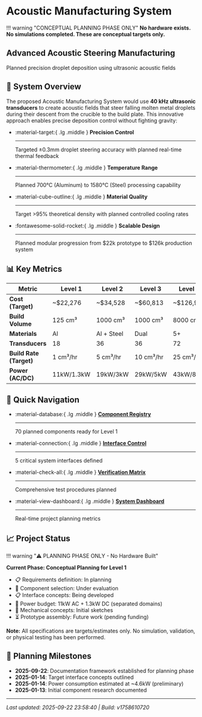 # Acoustic Manufacturing System

!!! warning "CONCEPTUAL PLANNING PHASE ONLY"
    **No hardware exists. No simulations completed. These are conceptual targets only.**

<div class="hero-section">
<h2>Advanced Acoustic Steering Manufacturing</h2>
<p>Planned precision droplet deposition using ultrasonic acoustic fields</p>
</div>

## 🎯 System Overview

The proposed Acoustic Manufacturing System would use **40 kHz ultrasonic transducers** to create acoustic fields that steer falling molten metal droplets during their descent from the crucible to the build plate. This innovative approach enables precise deposition control without fighting gravity:

<div class="grid cards" markdown>

-   :material-target:{ .lg .middle } **Precision Control**

    ---

    Targeted ±0.3mm droplet steering accuracy with planned real-time thermal feedback

-   :material-thermometer:{ .lg .middle } **Temperature Range**

    ---

    Planned 700°C (Aluminum) to 1580°C (Steel) processing capability

-   :material-cube-outline:{ .lg .middle } **Material Quality**

    ---

    Target >95% theoretical density with planned controlled cooling rates

-   :fontawesome-solid-rocket:{ .lg .middle } **Scalable Design**

    ---

    Planned modular progression from $22k prototype to $126k production system

</div>

## 📊 Key Metrics

| Metric | Level 1 | Level 2 | Level 3 | Level 4 |
|--------|---------|---------|---------|---------|
| **Cost (Target)** | ~$22,276 | ~$34,528 | ~$60,813 | ~$126,973 |
| **Build Volume** | 125 cm³ | 1000 cm³ | 1000 cm³ | 8000 cm³ |
| **Materials** | Al | Al + Steel | Dual | 5+ |
| **Transducers** | 18 | 36 | 36 | 72 |
| **Build Rate (Target)** | 1 cm³/hr | 5 cm³/hr | 10 cm³/hr | 25 cm³/hr |
| **Power (AC/DC)** | 11kW/1.3kW | 19kW/3kW | 29kW/5kW | 43kW/8kW |

## 🚀 Quick Navigation

<div class="grid cards" markdown>

- :material-database:{ .lg .middle } **[Component Registry](components/index.md)**

    ---
    
    70 planned components ready for Level 1

- :material-connection:{ .lg .middle } **[Interface Control](icds/index.md)**

    ---
    
    5 critical system interfaces defined

- :material-check-all:{ .lg .middle } **[Verification Matrix](verification/matrix.md)**

    ---
    
    Comprehensive test procedures planned

- :material-view-dashboard:{ .lg .middle } **[System Dashboard](dashboard.md)**

    ---
    
    Real-time project planning metrics

</div>

## 📈 Project Status

!!! warning "⚠️ PLANNING PHASE ONLY - No Hardware Built"

**Current Phase: Conceptual Planning for Level 1**
- 📋 Requirements definition: In planning
- 📝 Component selection: Under evaluation  
- 📋 Interface concepts: Being developed
- 🎯 Power budget: 11kW AC + 1.3kW DC (separated domains)
- 📝 Mechanical concepts: Initial sketches
- ⏳ Prototype assembly: Future work (pending funding)

**Note:** All specifications are targets/estimates only. No simulation, validation, or physical testing has been performed.

## 🔗 Planning Milestones

- **2025-09-22**: Documentation framework established for planning phase
- **2025-01-14**: Target interface concepts outlined  
- **2025-01-14**: Power consumption estimated at ~4.6kW (preliminary)
- **2025-01-13**: Initial component research documented

---

*Last updated: 2025-09-22 23:58:40 | Build: v1758610720*
